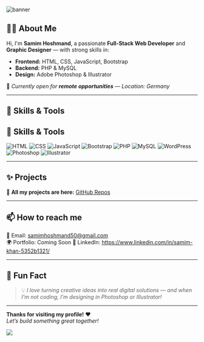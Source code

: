 <!-- Banner or Cover Image -->
<img src="https://capsule-render.vercel.app/api?type=waving&color=0:6a11cb,100:2575fc&height=200&section=header&text=Hi%20👋,%20I'm%20Samim%20Hoshmand&fontColor=ffffff&fontSize=40&animation=fadeIn" alt="banner" />

<!-- About me -->
## 👨‍💻 About Me

Hi, I'm **Samim Hoshmand**, a passionate **Full-Stack Web Developer** and **Graphic Designer** — with strong skills in:
- **Frontend:** HTML, CSS, JavaScript, Bootstrap
- **Backend:** PHP & MySQL
- **Design:** Adobe Photoshop & Illustrator

📍 *Currently open for **remote opportunities** — Location: Germany*

---

## 🚀 Skills & Tools

## 🚀 Skills & Tools

![HTML](https://img.shields.io/badge/HTML5-E34F26?style=for-the-badge&logo=html5&logoColor=white)
![CSS](https://img.shields.io/badge/CSS3-1572B6?style=for-the-badge&logo=css3&logoColor=white)
![JavaScript](https://img.shields.io/badge/JavaScript-F7DF1E?style=for-the-badge&logo=javascript&logoColor=black)
![Bootstrap](https://img.shields.io/badge/Bootstrap-7952B3?style=for-the-badge&logo=bootstrap&logoColor=white)
![PHP](https://img.shields.io/badge/PHP-777BB4?style=for-the-badge&logo=php&logoColor=white)
![MySQL](https://img.shields.io/badge/MySQL-4479A1?style=for-the-badge&logo=mysql&logoColor=white)
![WordPress](https://img.shields.io/badge/WordPress-21759B?style=for-the-badge&logo=wordpress&logoColor=white)
![Photoshop](https://img.shields.io/badge/Adobe%20Photoshop-31A8FF?style=for-the-badge&logo=Adobe%20Photoshop&logoColor=white)
![Illustrator](https://img.shields.io/badge/Adobe%20Illustrator-FF9A00?style=for-the-badge&logo=Adobe%20Illustrator&logoColor=white)

---

## ✨ Projects

🌟 **All my projects are here:** [GitHub Repos](https://github.com/YOUR_USERNAME)

---

## 📫 How to reach me

📧 Email: samimhoshmand50@gmail.com  
🌍 Portfolio: Coming Soon 
💼 LinkedIn: https://www.linkedin.com/in/samim-khan-5352b1321/

---

## 🎉 Fun Fact

> 💡 *I love turning creative ideas into real digital solutions — and when I’m not coding, I’m designing in Photoshop or Illustrator!*

---

**Thanks for visiting my profile!** ❤️  
*Let’s build something great together!*

<img src="https://capsule-render.vercel.app/api?type=waving&color=0:6a11cb,100:2575fc&height=100&section=footer"/>
